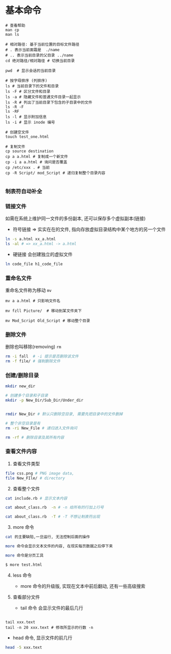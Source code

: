 # 基本命令
```shell
# 查看帮助
man cp
man ls 

# 相对路径: 基于当前位置的目标文件路径
# . 表示当前面霜是  ./name
# .. 表示当前目录的父目录 ../name
cd 绝对路径/相对路径 # 切换当前目录

pwd  # 显示会话的当前目录

# 按字母排序 (列排序)
ls # 当前目录下的文件和目录 
ls -F # 区分文件和目录
ls -a # 隐藏文件和普通文件目录一起显示
ls -R # 列出了当前目录下包含的子目录中的文件
ls -R -F  
ls -RF
ls -l # 显示附加信息
ls -i # 显示 inode 编号

# 创建空文件
touch test_one.html

# 复制文件
cp source destination
cp a a.html # 复制成一个新文件
cp -i a a.html # 询问是否覆盖
cp /etc/xxx . # 当前
cp -R Script/ mod_Script # 递归复制整个目录内容


```

### 制表符自动补全

### 链接文件

如需在系统上维护同一文件的多份副本, 还可以保存多个虚拟副本(链接)

- 符号链接 => 实实在在的文件, 指向存放虚拟目录结构中某个地方的另一个文件
```zsh
ln -s a.html xx_a.html
ls -al # => xx_a.html -> a.html
```
- 硬链接 会创建独立的虚拟文件
```zsh
ln code_file h1_code_file
```

### 重命名文件
重命名文件称为移动 `mv`

```shell
mv a a.html # 只影响文件名

mv fzll Picture/  # 移动到某文件夹下

mv Mod_Script Old_Script # 移动整个目录
```

### 删除文件
删除也叫移除(removing) `rm`

```zsh
rm -i fall  # -i 提示是否删除该文件
rm -f file/ # 强制删除文件
```

### 创建/删除目录
```zsh
mkdir new_dir

# 创建多个目录和子目录
mkdir -p New_Dir/Sub_Dir/Under_dir


rmdir New_Dir # 默认只删除空目录, 需要先把目录中的文件删掉

# 整个非空目录是有
rm -ri New_File # 递归进入文件询问

rm -rf # 删除目录及其所有内容
```

### 查看文件内容
1. 查看文件类型
```bash
file css.png # PNG image data,
file New_FIle/ # directory
```

2. 查看整个文件
```zsh
cat include.rb # 显示文本内容

cat about_class.rb  -n # -n 给所有的行加上行号

cat about_class.rb  -T # -T 不想让制表符出现
```

3. more 命令
```zsh
cat 的主要缺陷,一旦运行, 无法控制后面的操作

more 命令会显示文本文件的内容, 在现实每页数据之后停下来

more 命令是分页工具

$ more test.html
```

4. less 命令
   - more 命令的升级版, 实现在文本中前后翻动, 还有一些高级搜索

5. 查看部分文件
   - tail 命令 会显示文件的最后几行
```shell

tail xxx.text
tail -n 20 xxx.text # 修改所显示的行数 -n

```
   - head 命令, 显示文件的前几行
```zsh
head -5 xxx.text
```
